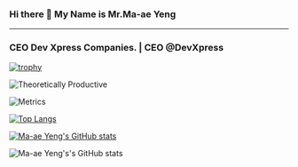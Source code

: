 ### Hi there 👋 My Name is Mr.Ma-ae Yeng
---------------------------------------------
### CEO Dev Xpress Companies. | CEO @DevXpress

[![trophy](https://github-profile-trophy.vercel.app/?username=maaeyeng&theme=onedark)](https://github.com/maaeyeng/github-profile-trophy)


![Theoretically Productive](https://img.shields.io/badge/THEORETICALLY-PRODUCTIVE-blueviolet)

![Metrics](https://metrics.lecoq.io/maaeyeng?template=classic&pagespeed=1&isocalendar=1&languages=1&topics=1&base.indepth=false&base.hireable=false&isocalendar.duration=half-year&languages.limit=8&languages.threshold=0%25&languages.other=false&languages.colors=github&languages.sections=most-used&languages.indepth=false&languages.analysis.timeout=15&languages.categories=markup%2C%20programming&languages.recent.categories=markup%2C%20programming&languages.recent.load=300&languages.recent.days=14&topics.mode=starred&topics.sort=stars&topics.limit=15&pagespeed.url=.user.website&pagespeed.detailed=false&pagespeed.screenshot=false&pagespeed.pwa=false&config.timezone=Asia%2FBangkok)


<!--
**maaeyeng/maaeyeng** is a ✨ _special_ ✨ repository because its `README.md` (this file) appears on your GitHub profile.

Here are some ideas to get you started:

- 🔭 I’m currently working on ...
- 🌱 I’m currently learning ...
- 👯 I’m looking to collaborate on ...
- 🤔 I’m looking for help with ...
- 💬 Ask me about ...
- 📫 How to reach me: ...
- 😄 Pronouns: ...
- ⚡ Fun fact: ...
-->


[![Top Langs](https://github-readme-stats.vercel.app/api/top-langs/?username=maaeyeng)](https://github.com/maaeyeng/github-readme-stats)


[![Ma-ae Yeng's GitHub stats](https://github-readme-stats.vercel.app/api?username=maaeyeng)](https://github.com/maaeyeng&show_icons=true&theme=highcontrast)

![Ma-ae Yeng's's GitHub stats](https://github-readme-stats.vercel.app/api?username=maaeyeng&hide=contribs,prs)
